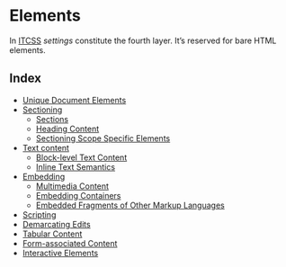 

# Elements

In [ITCSS](/doc/itcss.md) _settings_ constitute the fourth layer.
It’s reserved for bare HTML elements.

## Index

* [Unique Document Elements](/doc/4-elements/1-document.md)
* [Sectioning](/doc/4-elements/2-sectioning/0-index.md)
  * [Sections](/doc/4-elements/2-sectioning/1-sections.md)
  * [Heading Content](/doc/4-elements/2-sectioning/2-heading.md)
  * [Sectioning Scope Specific Elements](/doc/4-elements/2-sectioning/3-scope.md)
* [Text content](/doc/4-elements/3-text/0-index.md)
  * [Block-level Text Content](/doc/4-elements/3-text/1-block/0-index.md)
  * [Inline Text Semantics](/doc/4-elements/3-text/2-inline/0-index.md)
* [Embedding](/doc/4-elements/4-embedding/0-index.md)
  * [Multimedia Content](/doc/4-elements/4-embedding/1-media.md)
  * [Embedding Containers](/doc/4-elements/4-embedding/2-containers.md)
  * [Embedded Fragments of Other Markup Languages](/doc/4-elements/4-embedding/3-other-ml.md)
* [Scripting](/doc/4-elements/5-scripting.md)
* [Demarcating Edits](/doc/4-elements/6-edits.md)
* [Tabular Content](/doc/4-elements/7-tables.md)
* [Form-associated Content](/doc/4-elements/8-forms.md)
* [Interactive Elements](/doc/4-elements/9-interactive.md)
